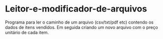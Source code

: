 # Leitor-e-modificador-de-arquivos
Programa para ler o caminho de um arquivo (csv/txt/pdf etc) contendo os dados de itens vendidos. Em seguida criando um novo arquivo com o preço unitário de cada item.
